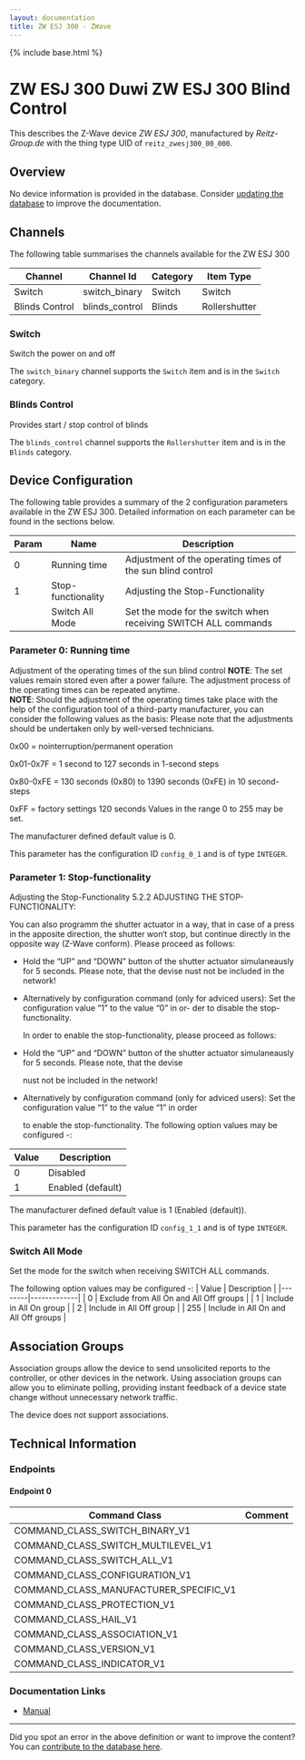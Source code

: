```yaml
---
layout: documentation
title: ZW ESJ 300 - ZWave
---
```


{% include base.html %}

# ZW ESJ 300 Duwi ZW ESJ 300 Blind Control
This describes the Z-Wave device *ZW ESJ 300*, manufactured by *Reitz-Group.de* with the thing type UID of ```reitz_zwesj300_00_000```.

## Overview

No device information is provided in the database. Consider [updating the database](http://www.cd-jackson.com/index.php/zwave/zwave-device-database/zwave-device-list/devicesummary/563) to improve the documentation.

## Channels

The following table summarises the channels available for the ZW ESJ 300

| Channel | Channel Id | Category | Item Type |
|---------|------------|----------|-----------|
| Switch | switch_binary | Switch | Switch | 
| Blinds Control | blinds_control | Blinds | Rollershutter | 

### Switch

Switch the power on and off

The ```switch_binary``` channel supports the ```Switch``` item and is in the ```Switch``` category.

### Blinds Control

Provides start / stop control of blinds
        

The ```blinds_control``` channel supports the ```Rollershutter``` item and is in the ```Blinds``` category.



## Device Configuration

The following table provides a summary of the 2 configuration parameters available in the ZW ESJ 300.
Detailed information on each parameter can be found in the sections below.

| Param | Name  | Description |
|-------|-------|-------------|
| 0 | Running time | Adjustment of the operating times of the sun blind control |
| 1 | Stop-functionality | Adjusting the Stop-Functionality |
|  | Switch All Mode | Set the mode for the switch when receiving SWITCH ALL commands |

### Parameter 0: Running time

Adjustment of the operating times of the sun blind control
**NOTE**: The set values remain stored even after a power failure. The adjustment process of the operating times can be repeated anytime.  
**NOTE**: Should the adjustment of the operating times take place with the help of the configuration tool of a third-party manufacturer, you can consider the following values as the basis: Please note that the adjustments should be undertaken only by well-versed technicians.

0x00 = nointerruption/permanent operation

0x01-0x7F = 1 second to 127 seconds in 1-second steps

0x80-0xFE = 130 seconds (0x80) to 1390 seconds (0xFE) in 10 second-steps

0xFF = factory settings 120 seconds
Values in the range 0 to 255 may be set.

The manufacturer defined default value is 0.

This parameter has the configuration ID ```config_0_1``` and is of type ```INTEGER```.


### Parameter 1: Stop-functionality

Adjusting the Stop-Functionality
5.2.2 ADJUSTING THE STOP-FUNCTIONALITY:

You can also programm the shutter actuator in a way, that in case of a press in the apposite direction, the shutter won‘t stop, but continue directly in the opposite way (Z-Wave conform). Please proceed as follows:

- Hold the “UP” and “DOWN” button of the shutter actuator simulaneausly for 5 seconds. Please note, that the devise nust not be included in the network!
- Alternatively by configuration command (only for adviced users): Set the configuration value “1” to the value “0” in or- der to disable the stop-functionality.
  
  In order to enable the stop-functionality, please proceed as follows:
- Hold the “UP” and “DOWN” button of the shutter actuator simulaneausly for 5 seconds. Please note, that the devise
  
  nust not be included in the network!
- Alternatively by configuration command (only for adviced users): Set the configuration value “1” to the value “1” in order
  
  to enable the stop-functionality.
The following option values may be configured -:

| Value  | Description |
|--------|-------------|
| 0 | Disabled |
| 1 | Enabled (default) |

The manufacturer defined default value is 1 (Enabled (default)).

This parameter has the configuration ID ```config_1_1``` and is of type ```INTEGER```.

### Switch All Mode

Set the mode for the switch when receiving SWITCH ALL commands.

The following option values may be configured -:
| Value  | Description |
|--------|-------------|
| 0 | Exclude from All On and All Off groups |
| 1 | Include in All On group |
| 2 | Include in All Off group |
| 255 | Include in All On and All Off groups |


## Association Groups

Association groups allow the device to send unsolicited reports to the controller, or other devices in the network. Using association groups can allow you to eliminate polling, providing instant feedback of a device state change without unnecessary network traffic.

The device does not support associations.
## Technical Information

### Endpoints

#### Endpoint 0

| Command Class | Comment |
|---------------|---------|
| COMMAND_CLASS_SWITCH_BINARY_V1| |
| COMMAND_CLASS_SWITCH_MULTILEVEL_V1| |
| COMMAND_CLASS_SWITCH_ALL_V1| |
| COMMAND_CLASS_CONFIGURATION_V1| |
| COMMAND_CLASS_MANUFACTURER_SPECIFIC_V1| |
| COMMAND_CLASS_PROTECTION_V1| |
| COMMAND_CLASS_HAIL_V1| |
| COMMAND_CLASS_ASSOCIATION_V1| |
| COMMAND_CLASS_VERSION_V1| |
| COMMAND_CLASS_INDICATOR_V1| |

### Documentation Links

* [Manual](https://www.cd-jackson.com/zwave_device_uploads/563/DUW-blind.pdf)

---

Did you spot an error in the above definition or want to improve the content?
You can [contribute to the database here](http://www.cd-jackson.com/index.php/zwave/zwave-device-database/zwave-device-list/devicesummary/563).
